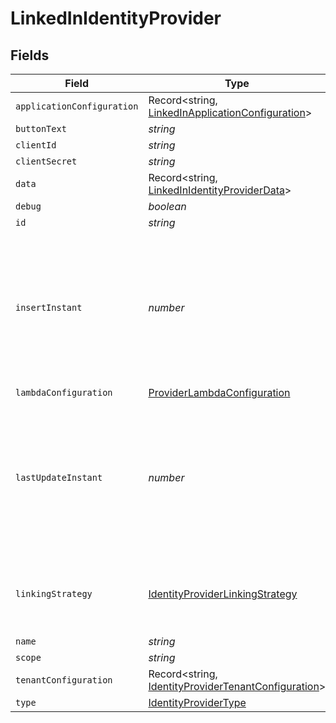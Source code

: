 # LinkedInIdentityProvider


## Fields

| Field                                                                                                             | Type                                                                                                              | Required                                                                                                          | Description                                                                                                       | Example                                                                                                           |
| ----------------------------------------------------------------------------------------------------------------- | ----------------------------------------------------------------------------------------------------------------- | ----------------------------------------------------------------------------------------------------------------- | ----------------------------------------------------------------------------------------------------------------- | ----------------------------------------------------------------------------------------------------------------- |
| `applicationConfiguration`                                                                                        | Record<string, [LinkedInApplicationConfiguration](../../models/shared/linkedinapplicationconfiguration.md)>       | :heavy_minus_sign:                                                                                                | N/A                                                                                                               |                                                                                                                   |
| `buttonText`                                                                                                      | *string*                                                                                                          | :heavy_minus_sign:                                                                                                | N/A                                                                                                               |                                                                                                                   |
| `clientId`                                                                                                        | *string*                                                                                                          | :heavy_minus_sign:                                                                                                | N/A                                                                                                               |                                                                                                                   |
| `clientSecret`                                                                                                    | *string*                                                                                                          | :heavy_minus_sign:                                                                                                | N/A                                                                                                               |                                                                                                                   |
| `data`                                                                                                            | Record<string, [LinkedInIdentityProviderData](../../models/shared/linkedinidentityproviderdata.md)>               | :heavy_minus_sign:                                                                                                | N/A                                                                                                               |                                                                                                                   |
| `debug`                                                                                                           | *boolean*                                                                                                         | :heavy_minus_sign:                                                                                                | N/A                                                                                                               |                                                                                                                   |
| `id`                                                                                                              | *string*                                                                                                          | :heavy_minus_sign:                                                                                                | N/A                                                                                                               |                                                                                                                   |
| `insertInstant`                                                                                                   | *number*                                                                                                          | :heavy_minus_sign:                                                                                                | The number of milliseconds since the unix epoch: January 1, 1970 00:00:00 UTC. This value is always in UTC.       | 1659380719000                                                                                                     |
| `lambdaConfiguration`                                                                                             | [ProviderLambdaConfiguration](../../models/shared/providerlambdaconfiguration.md)                                 | :heavy_minus_sign:                                                                                                | N/A                                                                                                               |                                                                                                                   |
| `lastUpdateInstant`                                                                                               | *number*                                                                                                          | :heavy_minus_sign:                                                                                                | The number of milliseconds since the unix epoch: January 1, 1970 00:00:00 UTC. This value is always in UTC.       | 1659380719000                                                                                                     |
| `linkingStrategy`                                                                                                 | [IdentityProviderLinkingStrategy](../../models/shared/identityproviderlinkingstrategy.md)                         | :heavy_minus_sign:                                                                                                | The IdP behavior when no user link has been made yet.                                                             |                                                                                                                   |
| `name`                                                                                                            | *string*                                                                                                          | :heavy_minus_sign:                                                                                                | N/A                                                                                                               |                                                                                                                   |
| `scope`                                                                                                           | *string*                                                                                                          | :heavy_minus_sign:                                                                                                | N/A                                                                                                               |                                                                                                                   |
| `tenantConfiguration`                                                                                             | Record<string, [IdentityProviderTenantConfiguration](../../models/shared/identityprovidertenantconfiguration.md)> | :heavy_minus_sign:                                                                                                | N/A                                                                                                               |                                                                                                                   |
| `type`                                                                                                            | [IdentityProviderType](../../models/shared/identityprovidertype.md)                                               | :heavy_minus_sign:                                                                                                | N/A                                                                                                               |                                                                                                                   |